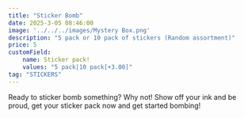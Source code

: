```yaml
---
title: "Sticker Bomb"
date: 2025-3-05 08:46:00
image: '../../../images/Mystery Box.png'
description: "5 pack or 10 pack of stickers (Random assortment)"
price: 5 
customField:
    name: Sticker pack!
    values: "5 pack|10 pack[+3.00]" 
tag: "STICKERS"
---
```


Ready to sticker bomb something? Why not! Show off your ink and be proud, get your sticker pack now and get started bombing!